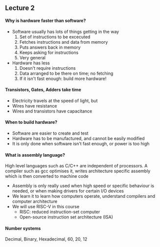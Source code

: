 ## Lecture 2

#### Why is hardware faster than software?
- Software usually has lots of things getting in the way
	1. Set of instructions to be excecuted
	2. Fetches instructions and data from memory
	3. Puts answers back in memory
	4. Keeps asking for instructions
	5. Very general
- Hardware has less
	1. Doesn't require instructions
	2. Data arranged to be there on time; no fetching
	3. If it isn't fast enough: build more hardware!

#### Transistors, Gates, Adders take time
- Electricity travels at the speed of light, but
- Wires have resistance
- Wires and transistors have capacitance

#### When to build hardware?
- Software are easier to create and test
- Hardware has to be manufactured, and cannot be easily modified
- It is only done when software isn't fast enough, or power is too high

#### What is assembly language?
High level languages such as C/C++ are independent of processors. A compiler such as gcc optimises it, writes architecture specific assembly which is then converted to machine code

- Assembly is only really used when high speed or specific behaviour is needed, or when making drivers for certain I/O devices
- We learn it to learn how computers operate, understand compilers and computer architecture
- We will use RISC-V in this course
	- RISC: reduced instruction-set computer
	- Open-source instruction set architecture (ISA)

#### Number systems

Decimal, Binary, Hexadecimal, 60, 20, 12
